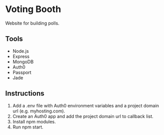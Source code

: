 # Voting Booth

Website for building polls.

## Tools

* Node.js
* Express
* MongoDB
* Auth0
* Passport
* Jade

## Instructions

1. Add a .env file with Auth0 environment variables and a project domain url (e.g. myhosting.com).
2. Create an Auth0 app and add the project domain url to callback list.
3. Install npm modules.
4. Run npm start.